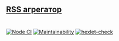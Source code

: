 
## [RSS агрегатор](https://frontend-project-lvl3-liajedbal-rddeveloper2019.vercel.app/)
#
[![Node CI](https://github.com/rddeveloper2019/frontend-project-lvl3/actions/workflows/nodejs.yml/badge.svg)](https://github.com/rddeveloper2019/frontend-project-lvl3/actions/workflows/nodejs.yml) [![Maintainability](https://api.codeclimate.com/v1/badges/bb803d42186a15d3560c/maintainability)](https://codeclimate.com/github/rddeveloper2019/frontend-project-lvl3/maintainability) [![hexlet-check](https://github.com/rddeveloper2019/frontend-project-lvl3/actions/workflows/hexlet-check.yml/badge.svg)](https://github.com/rddeveloper2019/frontend-project-lvl3/actions/workflows/hexlet-check.yml) 
